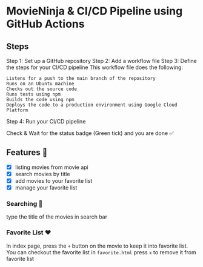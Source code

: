 # MovieNinja & CI/CD Pipeline using GitHub Actions



## Steps

Step 1: Set up a GitHub repository
Step 2: Add a workflow file
Step 3: Define the steps for your CI/CD pipeline
    This workflow file does the following:

    Listens for a push to the main branch of the repository
    Runs on an Ubuntu machine
    Checks out the source code
    Runs tests using npm
    Builds the code using npm
    Deploys the code to a production environment using Google Cloud Platform

Step 4: Run your CI/CD pipeline

Check & Wait for the status badge (Green tick) and you are done  ✅


## Features	:briefcase:
- [x] listing movies from movie api
- [x] search movies by title
- [x] add movies to your favorite list
- [x] manage your favorite list

### Searching :mag_right:
type the title of the movies in search bar
### Favorite List	:heart:
In index page, press the `+` button on the movie to keep it into favorite list.
You can checkout the favorite list in `favorite.html`
press `x` to remove it from favorite list

